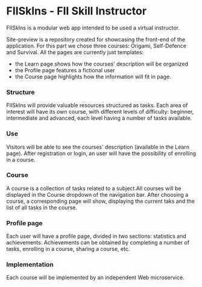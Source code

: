 # FIISkIns - FII Skill Instructor

FIISkIns is a modular web app intended to be used a virtual instructor. 

Site-preview is a repository created for showcasing the front-end of the application.
For this part we chose three courses: Origami, Self-Defence and Survival. 
All the pages are currently just templates:
- the Learn page shows how the courses' description will be organized
- the Profile page features a fictional user 
- the Course page highlights how the information will fit in page.


### Structure
FIISkIns will provide valuable resources structured as tasks. Each area of interest will have its own course, with different levels of difficulty: beginner, intermediate and advanced, each level having a number of tasks available. 

### Use
Visitors will be able to see the courses' description (available in the Learn page). After registration or login, an user will have the possibility of enrolling in a course. 

### Course
A course is a collection of tasks related to a subject.All courses will be displayed in the Course dropdown of the navigation bar.
After choosing a course, a corresponding page will show, displaying the current taks and the list of all tasks in the course.

### Profile page
Each user will have a profile page, divided in two sections: statistics and achievements.
Achievements can be obtained by completing a number of tasks, enrolling in a course, sharing a course, etc.

### Implementation
Each course will be implemented by an independent Web microservice. 

